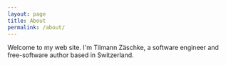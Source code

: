 ```yaml
---
layout: page
title: About
permalink: /about/
---
```


Welcome to my web site. I'm Tilmann Zäschke, a software engineer and free-software author based in Switzerland.

